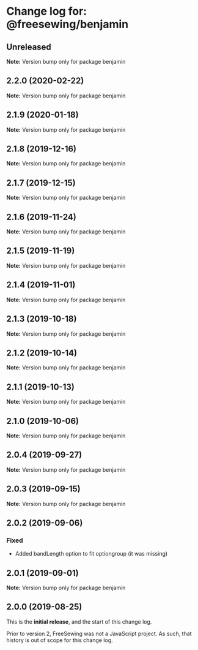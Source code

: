 # Change log for: @freesewing/benjamin


## Unreleased

**Note:** Version bump only for package benjamin


## 2.2.0 (2020-02-22)

**Note:** Version bump only for package benjamin


## 2.1.9 (2020-01-18)

**Note:** Version bump only for package benjamin


## 2.1.8 (2019-12-16)

**Note:** Version bump only for package benjamin


## 2.1.7 (2019-12-15)

**Note:** Version bump only for package benjamin


## 2.1.6 (2019-11-24)

**Note:** Version bump only for package benjamin


## 2.1.5 (2019-11-19)

**Note:** Version bump only for package benjamin


## 2.1.4 (2019-11-01)

**Note:** Version bump only for package benjamin


## 2.1.3 (2019-10-18)

**Note:** Version bump only for package benjamin


## 2.1.2 (2019-10-14)

**Note:** Version bump only for package benjamin


## 2.1.1 (2019-10-13)

**Note:** Version bump only for package benjamin


## 2.1.0 (2019-10-06)

**Note:** Version bump only for package benjamin


## 2.0.4 (2019-09-27)

**Note:** Version bump only for package benjamin


## 2.0.3 (2019-09-15)

**Note:** Version bump only for package benjamin


## 2.0.2 (2019-09-06)

### Fixed

 - Added bandLength option to fit optiongroup (it was missing)
## 2.0.1 (2019-09-01)

**Note:** Version bump only for package benjamin




## 2.0.0 (2019-08-25)

This is the **initial release**, and the start of this change log.

Prior to version 2, FreeSewing was not a JavaScript project.
As such, that history is out of scope for this change log.
